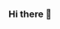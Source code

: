 ### Hi there 👋

<!--
**tldrpreneur/tldrpreneur** is a ✨ _special_ ✨ repository because its `README.md` (this file) appears on your GitHub profile.

Here are some ideas to get you started:

- 🔭 I’m currently working on [foobar](https://foobar.com/)
- 🌱 I’m currently learning CMS, more specifically Gatsby + headless WordPress
- 👯 I’m looking to collaborate on startups as a backend developer + SEO.
- 🤔 I’m looking for help with anything front-end related.
- 💬 Ask me about Laravel, SQL, TDD
- 📫 How to reach me: ...
- 😄 Pronouns: ...
- ⚡ Fun fact: ...
-->

